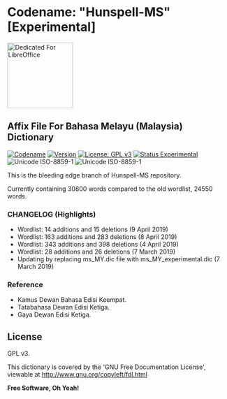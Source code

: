 # Codename: "Hunspell-MS" [Experimental]

<div align="left"><img src="https://i2.wp.com/the-digital-reader.com/wp-content/uploads/2018/02/lo60icon.png?ssl=1" alt="Dedicated For LibreOffice" title="Dedicated For LibreOffice" height="150" /></div>

## Affix File For Bahasa Melayu (Malaysia) Dictionary

[![Codename](https://img.shields.io/badge/Codename-Hunspell--MS-black.svg?longCache=true)](https://academic.syafiqhadzir.com/en-MY/research/) [![Version](https://img.shields.io/badge/Version-2.0e-yellowgreen.svg?longCache=true)](https://github.com/SyafiqHadzir/hunspell-ms/tree/master/Release) [![License: GPL v3](https://img.shields.io/badge/License-GPL%20v3-blue.svg?longCache=true)](https://www.gnu.org/licenses/gpl-3.0) [![Status Experimental](https://img.shields.io/badge/Status-Experimental-black.svg?longCache=true)](https://github.com/SyafiqHadzir/hunspell-ms/releases) ![Unicode ISO-8859-1](https://img.shields.io/badge/Unicode-ISO--8859--1-green.svg?longCache=true) ![Unicode ISO-8859-1](https://img.shields.io/badge/Wordlist-30800%20words-green.svg?longCache=true)

This is the bleeding edge branch of Hunspell-MS repository.

Currently containing 30800 words compared to the old wordlist, 24550 words.

### CHANGELOG (Highlights)

* Wordlist: 14 additions and 15 deletions (9 April 2019)
* Wordlist: 163 additions and 283 deletions (8 April 2019)
* Wordlist: 343 additions and 398 deletions (4 April 2019)
* Wordlist: 28 additions and 26 deletions (7 March 2019)
* Updating by replacing ms_MY.dic file with ms_MY_experimental.dic (7 March 2019)

### Reference

* Kamus Dewan Bahasa Edisi Keempat.
* Tatabahasa Dewan Edisi Ketiga.
* Gaya Dewan Edisi Ketiga.

License
----

GPL v3.

This dictionary is covered by the 'GNU Free Documentation License', viewable at http://www.gnu.org/copyleft/fdl.html 

**Free Software, Oh Yeah!**
